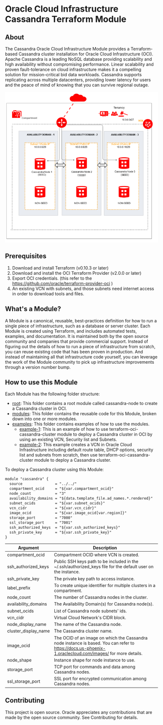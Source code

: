 # Oracle Cloud Infrastructure Cassandra Terraform Module


## About
The Cassandra Oracle Cloud Infrastructure Module provides a Terraform-based Cassandra cluster installation for Oracle Cloud Infrastructure (OCI). Apache Cassandra is a leading NoSQL database providing scalability and high availability without compromising performance. Linear scalability and proven fault-tolerance on cloud infrastructure makes it a compelling solution for mission-critical bid data workloads. Cassandra supports replicating across multiple datacenters, providing lower latency for users and the peace of mind of knowing that you can survive regional outage.

![Cassandra cluster architecture](docs/images/architecture.png)

## Prerequisites
1. Download and install Terraform (v0.10.3 or later)
2. Download and install the OCI Terraform Provider (v2.0.0 or later)
3. Export OCI credentials. (this refer to the https://github.com/oracle/terraform-provider-oci )
4. An existing VCN with subnets, and those subnets need internet access in order to download tools and files.


## What's a Module?
A Module is a canonical, reusable, best-practices definition for how to run a single piece of infrastructure, such as a database or server cluster. Each Module is created using Terraform, and includes automated tests, examples, and documentation. It is maintained both by the open source community and companies that provide commercial support.
Instead of figuring out the details of how to run a piece of infrastructure from scratch, you can reuse existing code that has been proven in production. And instead of maintaining all that infrastructure code yourself, you can leverage the work of the Module community to pick up infrastructure improvements through a version number bump.

## How to use this Module
Each Module has the following folder structure:
* [root](): This folder contains a root module called cassandra-node to create a Cassandra cluster in OCI.
* [modules](): This folder contains the reusable code for this Module, broken down into one or more modules.
* [examples](): This folder contains examples of how to use the modules.
  - [example-1](examples/example-1): This is an example of how to use terraform-oci-cassandra-cluster module to deploy a Cassandra cluster in OCI by using an existing VCN, Security list and Subnets.
  - [example-2](examples/example-2): This example creates a VCN in Oracle Cloud Infrastructure including default route table, DHCP options, security list and subnets from scratch, then use terraform-oci-cassandra-cluster module to deploy a Cassandra cluster.

To deploy a Cassandra cluster using this Module:

```hcl
module "cassandra" {
  source               = "../../"
  compartment_ocid     = "${var.compartment_ocid}"
  node_count           = "3"
  availability_domains = "${data.template_file.ad_names.*.rendered}"
  subnet_ocids         = "${var.subnet_ocids}"
  vcn_cidr             = "${var.vcn_cidr}"
  image_ocid           = "${var.image_ocid[var.region]}"
  storage_port         = "7000"
  ssl_storage_port     = "7001"
  ssh_authorized_keys  = "${var.ssh_authorized_keys}"
  ssh_private_key      = "${var.ssh_private_key}"
}

```

Argument | Description
--- | ---
compartment_ocid | Compartment OCID where VCN is created.
ssh_authorized_keys | Public SSH keys path to be included in the ~/.ssh/authorized_keys file for the default user on the instance.
ssh_private_key | The private key path to access instance.
label_prefix | To create unique identifier for multiple clusters in a compartment.
node_count | The number of Cassandra nodes in the cluster.
availability_domains | The Availability Domain(s) for Cassandra node(s).
subnet_ocids | List of Cassandra node subnets' ids.
vcn_cidr | Virtual Cloud Network's CIDR block.
node_display_name | The name of the Cassandra node.
cluster_display_name | The Cassandra cluster name.
image_ocid | The OCID of an image on which the Cassandra node instance is based. You can refer to https://docs.us-phoenix-1.oraclecloud.com/images/ for more details.
node_shape | Instance shape for node instance to use.
storage_port | TCP port for commands and data among Cassandra nodes.
ssl_storage_port | SSL port for encrypted communication among Cassandra nodes.


## Contributing
This project is open source. Oracle appreciates any contributions that are made by the open source community.
See Contributing for details.
